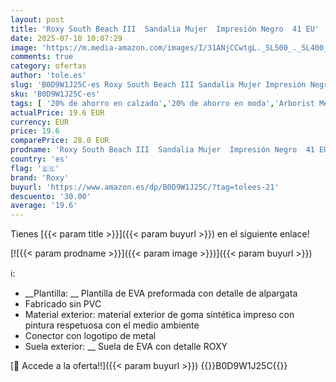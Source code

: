 ```yaml
---
layout: post
title: 'Roxy South Beach III  Sandalia Mujer  Impresión Negro  41 EU'
date: 2025-07-10 10:07:29
image: 'https://m.media-amazon.com/images/I/31ANjCCwtgL._SL500_._SL400_.jpg'
comments: true
category: ofertas
author: 'tole.es'
slug: 'B0D9W1J25C-es Roxy South Beach III Sandalia Mujer Impresión Negro 41 EU'
sku: 'B0D9W1J25C-es'
tags: [ '20% de ahorro en calzado','20% de ahorro en moda','Arborist Merchandising Root','Compre 2, obtenga un 10 % de descuento','Compre 2, obtenga un 10 % de descuento_Shoes 2','Moda','Moda Mujer','Prime Student -10% adicional en una selección de Moda','Sandalias de vestir para mujer','Sandalias y chanclas para mujer','Self Service','Special Features Stores','Zapatos para mujer','Zapatos: -10% adicional en una selección de Moda','c8538d25-3af9-48d3-aeff-5f3ce5572a36_0','c8538d25-3af9-48d3-aeff-5f3ce5572a36_1701','c8538d25-3af9-48d3-aeff-5f3ce5572a36_4801','c8538d25-3af9-48d3-aeff-5f3ce5572a36_8301','roxy','sandalia','🇪🇸', ]
actualPrice: 19.6 EUR
currency: EUR
price: 19.6
comparePrice: 28.0 EUR
prodname: 'Roxy South Beach III  Sandalia Mujer  Impresión Negro  41 EU'
country: 'es'
flag: '🇪🇸'
brand: 'Roxy'
buyurl: 'https://www.amazon.es/dp/B0D9W1J25C/?tag=tolees-21'
descuento: '30.00'
average: '19.6'
---
```


Tienes [{{< param title >}}]({{< param buyurl >}}) en el siguiente enlace!

[![{{< param prodname >}}]({{< param image >}})]({{< param buyurl >}})

ℹ️:

- __Plantilla: __ Plantilla de EVA preformada con detalle de alpargata
- Fabricado sin PVC
- Material exterior: material exterior de goma sintética impreso con pintura respetuosa con el medio ambiente
- Conector con logotipo de metal
- Suela exterior: __ Suela de EVA con detalle ROXY

[🛒 Accede a la oferta!!]({{< param buyurl >}})
{{<world>}}B0D9W1J25C{{</world>}}
